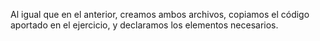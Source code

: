 Al igual que en el anterior, creamos ambos archivos, copiamos el código aportado en el ejercicio, y declaramos los elementos necesarios.